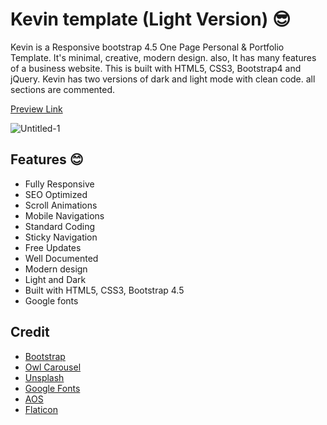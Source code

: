 # Kevin template (Light Version) :sunglasses:
Kevin is a Responsive bootstrap 4.5 One Page Personal & Portfolio Template. It's minimal, creative, modern design. also, It has many features of a business website. This is built with HTML5, CSS3, Bootstrap4 and jQuery. Kevin has two versions of dark and light mode with clean code. all sections are commented.

<a href="http://abbaskhalaji.com/OpenSource/Kevin/Landing/index.html">Preview Link</a>

![Untitled-1](https://user-images.githubusercontent.com/65848541/89378582-55a86c00-d709-11ea-8167-2d57c4dbfe3e.png)

## Features :blush:
<ul>
<li>Fully Responsive</li>
<li>SEO Optimized</li>
<li>Scroll Animations</li>
<li>Mobile Navigations</li>
<li>Standard Coding</li>
<li>Sticky Navigation</li>
<li>Free Updates</li>
<li>Well Documented</li>
<li>Modern design</li>
<li>Light and Dark</li>
<li>Built with HTML5, CSS3, Bootstrap 4.5</li>
<li>Google fonts</li>
</ul>

## Credit
<ul>
<li><a href="https://getbootstrap.com/">Bootstrap</a></li>
<li><a href="https://owlcarousel2.github.io/OwlCarousel2/">Owl Carousel</a></li>
<li><a href="https://unsplash.com/">Unsplash</a></li>
<li><a href="https://fonts.google.com/">Google Fonts</a></li>
<li><a href="https://michalsnik.github.io/aos/">AOS</a></li>
<li><a href="https://www.flaticon.com/">Flaticon</a></li>
</ul>
